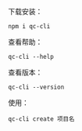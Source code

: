 下载安装：

```plain
npm i qc-cli
```
查看帮助：
```plain
qc-cli --help
```
查看版本：
```plain
qc-cli --version
```
使用：
```plain
qc-cli create 项目名
```
